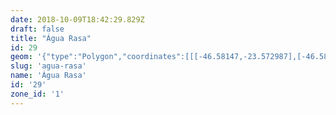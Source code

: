 ```yaml
---
date: 2018-10-09T18:42:29.829Z
draft: false
title: "Água Rasa"
id: 29
geom: '{"type":"Polygon","coordinates":[[[-46.58147,-23.572987],[-46.580478,-23.573839],[-46.579817,-23.573998],[-46.579169,-23.574558],[-46.579351,-23.575017],[-46.57944,-23.575579],[-46.579283,-23.575876],[-46.578315,-23.576071],[-46.57775,-23.575983],[-46.57755,-23.5762],[-46.576803,-23.577615],[-46.576318,-23.577688],[-46.575897,-23.577568],[-46.572405,-23.579368],[-46.569757,-23.579992],[-46.567238,-23.581076],[-46.565627,-23.581337],[-46.56329,-23.581405],[-46.559858,-23.58065],[-46.557831,-23.58084],[-46.556984,-23.574243],[-46.556703,-23.574291],[-46.554174,-23.568779],[-46.553922,-23.568545],[-46.556046,-23.566553],[-46.556512,-23.566211],[-46.558481,-23.565155],[-46.559714,-23.564599],[-46.564944,-23.561925],[-46.565399,-23.56158],[-46.56575,-23.561122],[-46.566004,-23.56053],[-46.567531,-23.558725],[-46.568088,-23.558286],[-46.568656,-23.558039],[-46.569741,-23.556874],[-46.569816,-23.556681],[-46.568969,-23.553569],[-46.569427,-23.553293],[-46.569544,-23.55298],[-46.569677,-23.552838],[-46.569902,-23.552758],[-46.570927,-23.552624],[-46.571057,-23.552502],[-46.571177,-23.552126],[-46.573001,-23.552486],[-46.574528,-23.552587],[-46.575483,-23.552449],[-46.576599,-23.55217],[-46.577111,-23.551829],[-46.577398,-23.551497],[-46.57829,-23.549888],[-46.578581,-23.549214],[-46.580753,-23.550029],[-46.580304,-23.550741],[-46.58183,-23.552224],[-46.583756,-23.553935],[-46.58363,-23.554017],[-46.586124,-23.558586],[-46.589524,-23.565032],[-46.588573,-23.566051],[-46.58581,-23.56842],[-46.585514,-23.568505],[-46.582654,-23.568668],[-46.58204,-23.569041],[-46.581608,-23.569385],[-46.581434,-23.569585],[-46.581387,-23.56974],[-46.581291,-23.570694],[-46.581305,-23.571315],[-46.581404,-23.571646],[-46.581905,-23.572326],[-46.581805,-23.572606],[-46.58147,-23.572987]]]}'
slug: 'agua-rasa'
name: 'Água Rasa'
id: '29'
zone_id: '1'
---
```

		